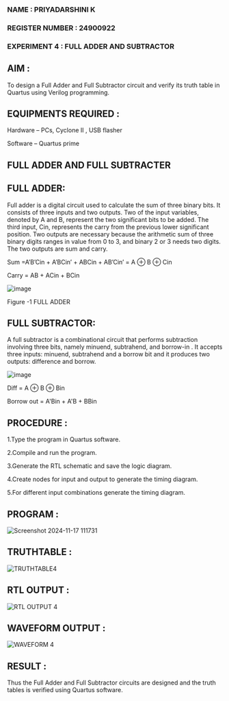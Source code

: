 ### NAME : PRIYADARSHINI K
### REGISTER NUMBER : 24900922
### EXPERIMENT 4 : FULL ADDER AND SUBTRACTOR

## AIM :

To design a Full Adder and Full Subtractor circuit and verify its truth table in Quartus using Verilog programming.

## EQUIPMENTS REQUIRED :

Hardware – PCs, Cyclone II , USB flasher

Software – Quartus prime

## FULL ADDER AND FULL SUBTRACTER

## FULL ADDER:

Full adder is a digital circuit used to calculate the sum of three binary bits. It consists of three inputs and two outputs. Two of the input variables, denoted by A and B, represent the two significant bits to be added. The third input, Cin, represents the carry from the previous lower significant position. Two outputs are necessary because the arithmetic sum of three binary digits ranges in value from 0 to 3, and binary 2 or 3 needs two digits. The two outputs are sum and carry.

Sum =A’B’Cin + A’BCin’ + ABCin + AB’Cin’ = A ⊕ B ⊕ Cin 

Carry = AB + ACin + BCin

![image](https://github.com/naavaneetha/FULL_ADDER_SUBTRACTOR/assets/154305477/0f30ba51-5ffb-4198-845f-18e054f675e7)

Figure -1 FULL ADDER

## FULL SUBTRACTOR:

A full subtractor is a combinational circuit that performs subtraction involving three bits, namely minuend, subtrahend, and borrow-in . It accepts three inputs: minuend, subtrahend and a borrow bit and it produces two outputs: difference and borrow.

![image](https://github.com/naavaneetha/FULL_ADDER_SUBTRACTOR/assets/154305477/02b24f51-ab51-4304-9ad6-7b81ffc1ead5)

Diff = A ⊕ B ⊕ Bin 

Borrow out = A'Bin + A'B + BBin

## PROCEDURE :
1.Type the program in Quartus software.

2.Compile and run the program.

3.Generate the RTL schematic and save the logic diagram.

4.Create nodes for input and output to generate the timing diagram.

5.For different input combinations generate the timing diagram.

## PROGRAM :
![Screenshot 2024-11-17 111731](https://github.com/user-attachments/assets/a015a2fc-0769-4e65-ae28-4ba41a69dba8)

## TRUTHTABLE :
![TRUTHTABLE4](https://github.com/user-attachments/assets/b09fb3f7-f091-447c-8f2a-2a6005f8c47f)

## RTL OUTPUT :
![RTL OUTPUT 4](https://github.com/user-attachments/assets/3a06f5c5-3283-4f52-854c-c121d2710c1f)

## WAVEFORM OUTPUT :
![WAVEFORM 4](https://github.com/user-attachments/assets/59c02e4c-ee1c-4ef6-b86d-078ee547d239)

## RESULT :
Thus the Full Adder and Full Subtractor circuits are designed and the truth tables is verified using Quartus software.



